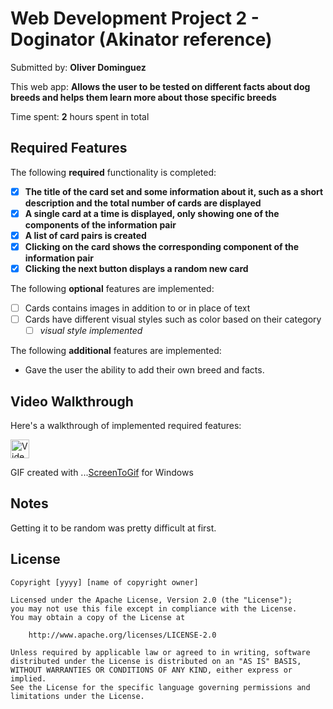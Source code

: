 # Web Development Project 2 - Doginator (Akinator reference)

Submitted by: **Oliver Dominguez**

This web app: **Allows the user to be tested on different facts about dog breeds and helps them learn more about those specific breeds**

Time spent: **2** hours spent in total

## Required Features

The following **required** functionality is completed:

- [x] **The title of the card set and some information about it, such as a short description and the total number of cards are displayed**
- [x] **A single card at a time is displayed, only showing one of the components of the information pair**
- [x] **A list of card pairs is created**
- [x] **Clicking on the card shows the corresponding component of the information pair**
- [x] **Clicking the next button displays a random new card**

The following **optional** features are implemented:

- [ ] Cards contains images in addition to or in place of text
- [ ] Cards have different visual styles such as color based on their category
  - [ ] _visual style implemented_

The following **additional** features are implemented:

- Gave the user the ability to add their own breed and facts.

## Video Walkthrough

Here's a walkthrough of implemented required features:

<img src='https://imgur.com/a/NSqKczy.gif' title='Video Walkthrough' width='30px' alt='Video Walkthrough' />

<!-- Replace this with whatever GIF tool you used! -->

GIF created with ...[ScreenToGif](https://www.screentogif.com/) for Windows

<!-- Recommended tools:
[Kap](https://getkap.co/) for macOS

[peek](https://github.com/phw/peek) for Linux. -->

## Notes

Getting it to be random was pretty difficult at first.

## License

    Copyright [yyyy] [name of copyright owner]

    Licensed under the Apache License, Version 2.0 (the "License");
    you may not use this file except in compliance with the License.
    You may obtain a copy of the License at

        http://www.apache.org/licenses/LICENSE-2.0

    Unless required by applicable law or agreed to in writing, software
    distributed under the License is distributed on an "AS IS" BASIS,
    WITHOUT WARRANTIES OR CONDITIONS OF ANY KIND, either express or implied.
    See the License for the specific language governing permissions and
    limitations under the License.
